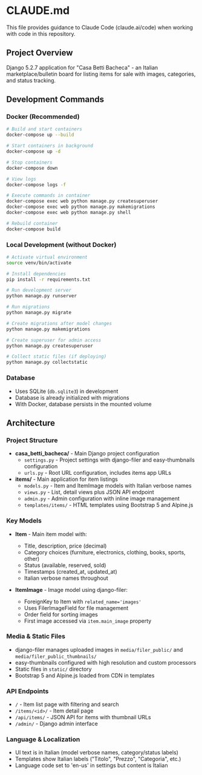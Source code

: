 # CLAUDE.md

This file provides guidance to Claude Code (claude.ai/code) when working with code in this repository.

## Project Overview

Django 5.2.7 application for "Casa Betti Bacheca" - an Italian marketplace/bulletin board for listing items for sale with images, categories, and status tracking.

## Development Commands

### Docker (Recommended)
```bash
# Build and start containers
docker-compose up --build

# Start containers in background
docker-compose up -d

# Stop containers
docker-compose down

# View logs
docker-compose logs -f

# Execute commands in container
docker-compose exec web python manage.py createsuperuser
docker-compose exec web python manage.py makemigrations
docker-compose exec web python manage.py shell

# Rebuild container
docker-compose build
```

### Local Development (without Docker)
```bash
# Activate virtual environment
source venv/bin/activate

# Install dependencies
pip install -r requirements.txt

# Run development server
python manage.py runserver

# Run migrations
python manage.py migrate

# Create migrations after model changes
python manage.py makemigrations

# Create superuser for admin access
python manage.py createsuperuser

# Collect static files (if deploying)
python manage.py collectstatic
```

### Database
- Uses SQLite (`db.sqlite3`) in development
- Database is already initialized with migrations
- With Docker, database persists in the mounted volume

## Architecture

### Project Structure
- **casa_betti_bacheca/** - Main Django project configuration
  - `settings.py` - Project settings with django-filer and easy-thumbnails configuration
  - `urls.py` - Root URL configuration, includes items app URLs
- **items/** - Main application for item listings
  - `models.py` - Item and ItemImage models with Italian verbose names
  - `views.py` - List, detail views plus JSON API endpoint
  - `admin.py` - Admin configuration with inline image management
  - `templates/items/` - HTML templates using Bootstrap 5 and Alpine.js

### Key Models
- **Item** - Main item model with:
  - Title, description, price (decimal)
  - Category choices (furniture, electronics, clothing, books, sports, other)
  - Status (available, reserved, sold)
  - Timestamps (created_at, updated_at)
  - Italian verbose names throughout

- **ItemImage** - Image model using django-filer:
  - ForeignKey to Item with `related_name='images'`
  - Uses FilerImageField for file management
  - Order field for sorting images
  - First image accessed via `item.main_image` property

### Media & Static Files
- django-filer manages uploaded images in `media/filer_public/` and `media/filer_public_thumbnails/`
- easy-thumbnails configured with high resolution and custom processors
- Static files in `static/` directory
- Bootstrap 5 and Alpine.js loaded from CDN in templates

### API Endpoints
- `/` - Item list page with filtering and search
- `/items/<id>/` - Item detail page
- `/api/items/` - JSON API for items with thumbnail URLs
- `/admin/` - Django admin interface

### Language & Localization
- UI text is in Italian (model verbose names, category/status labels)
- Templates show Italian labels ("Titolo", "Prezzo", "Categoria", etc.)
- Language code set to 'en-us' in settings but content is Italian
